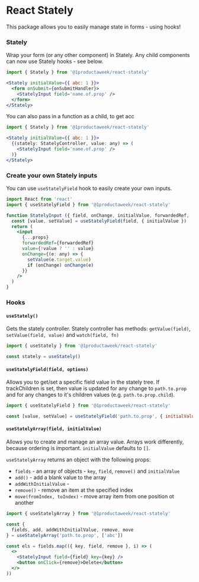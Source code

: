 # React Stately

This package allows you to easily manage state in forms - using hooks!

### Stately

Wrap your form (or any other component) in Stately. Any child components can now use Stately hooks - see below.

```jsx
import { Stately } from '@1productaweek/react-stately'

<Stately initialValue={{ abc: 1 }}>
  <form onSubmit={onSubmitHandler}>
    <StatelyInput field='name.of.prop' />
  </form>
</Stately>
```

You can also pass in a function as a child, to get acc

```jsx
import { Stately } from '@1productaweek/react-stately'

<Stately initialValue={{ abc: 1 }}>
  {(stately: StatelyController, value: any) => (
    <StatelyInput field='name.of.prop' />
  )}
</Stately>
```


### Create your own Stately inputs

You can use `useStatelyField` hook to easily create your own inputs.

```jsx
import React from 'react'
import { useStatelyField } from '@1productaweek/react-stately'

function StatelyInput ({ field, onChange, initialValue, forwardedRef, ...props }: any) => {
  const [value, setValue] = useStatelyField(field, { initialValue })
  return (
    <input
      {...props}
      forwardedRef={forwardedRef}
      value={!value ? '' : value}
      onChange={(e: any) => {
        setValue(e.target.value)
        if (onChange) onChange(e)
      }}
    />
  )
}
```

### Hooks

#### `useStately()`

Gets the stately controller. Stately controller has methods: `getValue(field)`, `setValue(field, value)` and `watch(field, fn)`

```jsx
import { useStately } from '@1productaweek/react-stately'

const stately = useStately()
```

#### `useStatelyField(field, options)`

Allows you to get/set a specific field value in the stately tree. If trackChildren is set, then value is updated for any change to `path.to.prop` and for any changes to it's children values (e.g. `path.to.prop.child`).

```jsx
import { useStatelyField } from '@1productaweek/react-stately'

const [value, setValue] = useStatelyField('path.to.prop', { initialValue: 'init', trackChildren: true })
```


#### `useStatelyArray(field, initialValue)`

Allows you to create and manage an array value. Arrays work differently, because ordering is important. `initialValue` defaults to `[]`.

`useStatelyArray` returns an object with the following props:

 * `fields` - an array of objects - `key`, `field`, `remove()` and `initialValue`
 * `add()` - add a blank value to the array
 * `addWithInitialValue` - 
 * `remove()` - remove an item at the specified index
 * `move(fromIndex, toIndex)` - move array item from one position ot another

```jsx
import { useStatelyArray } from '@1productaweek/react-stately'

const {
  fields, add, addWithInitialValue, remove, move
} = useStatelyArray('path.to.prop', ['abc'])

const els = fields.map(({ key, field, remove }, i) => (
  <>
    <StatelyInput field={field} key={key} />
    <button onClick={remove}>Delete</button>
  </>
))
```

